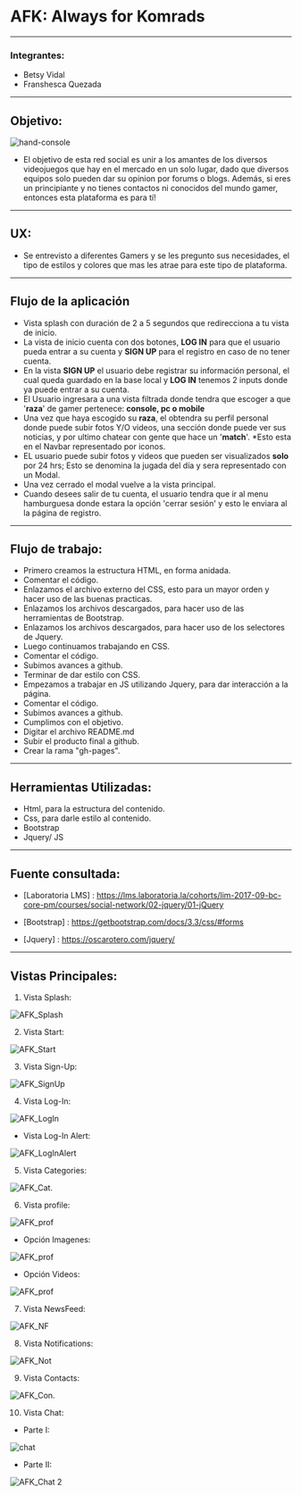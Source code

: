 # AFK: Always for Komrads
___  

### Integrantes:
- Betsy Vidal
- Franshesca Quezada

___  

## Objetivo:  

![hand-console](assets/images/hand-console.png)

- El objetivo de esta red social es unir a los amantes de los diversos videojuegos que hay en el mercado en un solo lugar, dado que diversos equipos solo pueden dar su opinion por forums o blogs. Además, si eres un principiante y no tienes contactos ni conocidos del mundo gamer, entonces esta plataforma es para tí!  

___

## UX: 

- Se entrevisto a diferentes Gamers y se les pregunto sus necesidades, el tipo de estilos y colores que mas les atrae para este tipo de plataforma.

___

## Flujo de la aplicación

- Vista splash con duración de 2 a 5 segundos que redirecciona a tu vista de inicio. 
- La vista de inicio cuenta con dos botones, __LOG IN__ para que el usuario pueda entrar a su cuenta y  __SIGN UP__ para el registro en caso de no tener cuenta.  
- En la vista __SIGN UP__ el usuario debe registrar su información personal, el cual queda guardado en la base local y __LOG IN__ tenemos 2 inputs donde ya puede entrar a su cuenta.
- El Usuario ingresara a una vista filtrada donde tendra que escoger a que '**raza**' de gamer pertenece: **console, pc o mobile**
- Una vez que haya escogido su **raza**, el obtendra su perfil personal donde puede subir fotos Y/O videos, una sección donde puede ver sus noticias, y por ultimo chatear con gente que hace un '__match__'. *Esto esta en el Navbar representado por iconos.
- EL usuario puede subir fotos y videos que pueden ser visualizados __solo__ por 24 hrs; Esto se denomina la jugada del día y sera representado con un Modal.
- Una vez cerrado el modal vuelve a la vista principal.
- Cuando desees salir de tu cuenta, el usuario tendra que ir al menu hamburguesa donde estara la opción 'cerrar sesión' y esto le enviara al la página de registro.

___

## Flujo de trabajo:

- Primero creamos la estructura HTML, en forma anidada.
- Comentar el código.
- Enlazamos el archivo externo del CSS, esto para un mayor orden y hacer uso de las buenas practicas.
- Enlazamos los archivos descargados, para hacer uso de las herramientas de Bootstrap.
- Enlazamos los archivos descargados, para hacer uso de los selectores de Jquery.
- Luego continuamos trabajando en CSS.
- Comentar el código.
- Subimos avances a github.
- Terminar de dar estilo con CSS.
- Empezamos a trabajar en JS utilizando Jquery, para dar interacción a la página.
- Comentar el código.
- Subimos avances a github.
- Cumplimos con el objetivo.
- Digitar el archivo README.md
- Subir el producto final a github.
- Crear la rama "gh-pages".

___

## Herramientas Utilizadas:

- Html, para la estructura del contenido.
- Css, para darle estilo al contenido.
- Bootstrap
- Jquery/ JS

___

## Fuente consultada:

- [Laboratoria LMS] : https://lms.laboratoria.la/cohorts/lim-2017-09-bc-core-pm/courses/social-network/02-jquery/01-jQuery

- [Bootstrap] : https://getbootstrap.com/docs/3.3/css/#forms


- [Jquery] : 
https://oscarotero.com/jquery/

___

## Vistas Principales: 

1. Vista Splash:

![AFK_Splash](../assets/readme/1.png)

2. Vista Start:

![AFK_Start](../assets/readme/2.png)

3. Vista Sign-Up:

![AFK_SignUp](../assets/readme/3.png)

4. Vista Log-In:

![AFK_LogIn](../assets/readme/4.png)

  - Vista Log-In Alert:

![AFK_LogInAlert](../assets/readme/4.1.png)

5. Vista Categories:

![AFK_Cat.](../assets/readme/5.png)

6. Vista profile:

![AFK_prof](../assets/readme/6.png)

  - Opción Imagenes:

![AFK_prof](../assets/readme/6-im.png)

  - Opción Videos:
  
![AFK_prof](../assets/readme/7-vid.png)

7. Vista NewsFeed:

![AFK_NF](../assets/readme/8-nf.png)

8. Vista Notifications:

![AFK_Not](../assets/readme/9-not.png)

9. Vista Contacts:

![AFK_Con.](./assets/images/readme/10-cont.png)

10. Vista Chat:

  - Parte I:

![chat](assets/../readme/11.png)

  - Parte II:

![AFK_Chat 2](../assets/images/readme/11.1-chat.png)








